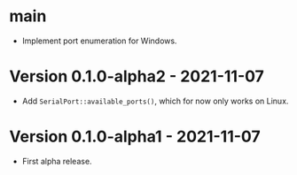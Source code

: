 # main
- Implement port enumeration for Windows.

# Version 0.1.0-alpha2 - 2021-11-07
- Add `SerialPort::available_ports()`, which for now only works on Linux.

# Version 0.1.0-alpha1 - 2021-11-07
- First alpha release.
